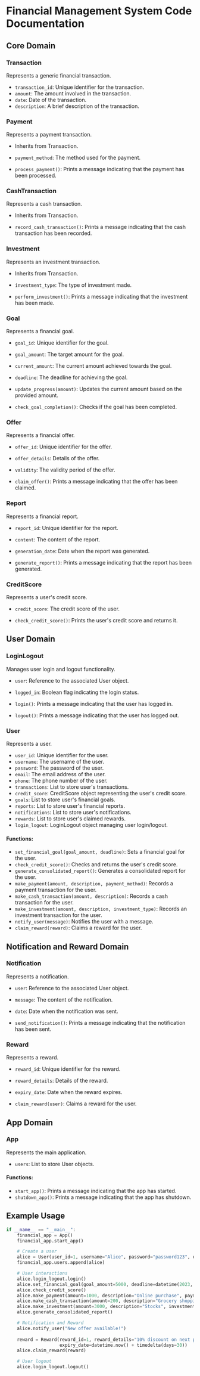 # Financial Management System Code Documentation

## Core Domain

### Transaction
Represents a generic financial transaction.

- `transaction_id`: Unique identifier for the transaction.
- `amount`: The amount involved in the transaction.
- `date`: Date of the transaction.
- `description`: A brief description of the transaction.

### Payment
Represents a payment transaction.

- Inherits from Transaction.
- `payment_method`: The method used for the payment.

- `process_payment()`: Prints a message indicating that the payment has been processed.

### CashTransaction
Represents a cash transaction.

- Inherits from Transaction.

- `record_cash_transaction()`: Prints a message indicating that the cash transaction has been recorded.

### Investment
Represents an investment transaction.

- Inherits from Transaction.
- `investment_type`: The type of investment made.

- `perform_investment()`: Prints a message indicating that the investment has been made.

### Goal
Represents a financial goal.

- `goal_id`: Unique identifier for the goal.
- `goal_amount`: The target amount for the goal.
- `current_amount`: The current amount achieved towards the goal.
- `deadline`: The deadline for achieving the goal.

- `update_progress(amount)`: Updates the current amount based on the provided amount.
- `check_goal_completion()`: Checks if the goal has been completed.

### Offer
Represents a financial offer.

- `offer_id`: Unique identifier for the offer.
- `offer_details`: Details of the offer.
- `validity`: The validity period of the offer.

- `claim_offer()`: Prints a message indicating that the offer has been claimed.

### Report
Represents a financial report.

- `report_id`: Unique identifier for the report.
- `content`: The content of the report.
- `generation_date`: Date when the report was generated.

- `generate_report()`: Prints a message indicating that the report has been generated.

### CreditScore
Represents a user's credit score.

- `credit_score`: The credit score of the user.

- `check_credit_score()`: Prints the user's credit score and returns it.

## User Domain

### LoginLogout
Manages user login and logout functionality.

- `user`: Reference to the associated User object.
- `logged_in`: Boolean flag indicating the login status.

- `login()`: Prints a message indicating that the user has logged in.
- `logout()`: Prints a message indicating that the user has logged out.

### User
Represents a user.

- `user_id`: Unique identifier for the user.
- `username`: The username of the user.
- `password`: The password of the user.
- `email`: The email address of the user.
- `phone`: The phone number of the user.
- `transactions`: List to store user's transactions.
- `credit_score`: CreditScore object representing the user's credit score.
- `goals`: List to store user's financial goals.
- `reports`: List to store user's financial reports.
- `notifications`: List to store user's notifications.
- `rewards`: List to store user's claimed rewards.
- `login_logout`: LoginLogout object managing user login/logout.

#### Functions:

- `set_financial_goal(goal_amount, deadline)`: Sets a financial goal for the user.
- `check_credit_score()`: Checks and returns the user's credit score.
- `generate_consolidated_report()`: Generates a consolidated report for the user.
- `make_payment(amount, description, payment_method)`: Records a payment transaction for the user.
- `make_cash_transaction(amount, description)`: Records a cash transaction for the user.
- `make_investment(amount, description, investment_type)`: Records an investment transaction for the user.
- `notify_user(message)`: Notifies the user with a message.
- `claim_reward(reward)`: Claims a reward for the user.

## Notification and Reward Domain

### Notification
Represents a notification.

- `user`: Reference to the associated User object.
- `message`: The content of the notification.
- `date`: Date when the notification was sent.

- `send_notification()`: Prints a message indicating that the notification has been sent.

### Reward
Represents a reward.

- `reward_id`: Unique identifier for the reward.
- `reward_details`: Details of the reward.
- `expiry_date`: Date when the reward expires.

- `claim_reward(user)`: Claims a reward for the user.

## App Domain

### App
Represents the main application.

- `users`: List to store User objects.

#### Functions:

- `start_app()`: Prints a message indicating that the app has started.
- `shutdown_app()`: Prints a message indicating that the app has shutdown.

## Example Usage

```python
if __name__ == "__main__":
    financial_app = App()
    financial_app.start_app()

    # Create a user
    alice = User(user_id=1, username="Alice", password="password123", email="alice@example.com", phone="1234567890")
    financial_app.users.append(alice)

    # User interactions
    alice.login_logout.login()
    alice.set_financial_goal(goal_amount=5000, deadline=datetime(2023, 12, 31))
    alice.check_credit_score()
    alice.make_payment(amount=1000, description="Online purchase", payment_method="Credit Card")
    alice.make_cash_transaction(amount=200, description="Grocery shopping")
    alice.make_investment(amount=3000, description="Stocks", investment_type="Stock Market")
    alice.generate_consolidated_report()

    # Notification and Reward
    alice.notify_user("New offer available!")
    
    reward = Reward(reward_id=1, reward_details="10% discount on next purchase", 
                    expiry_date=datetime.now() + timedelta(days=30))
    alice.claim_reward(reward)

    # User logout
    alice.login_logout.logout()
